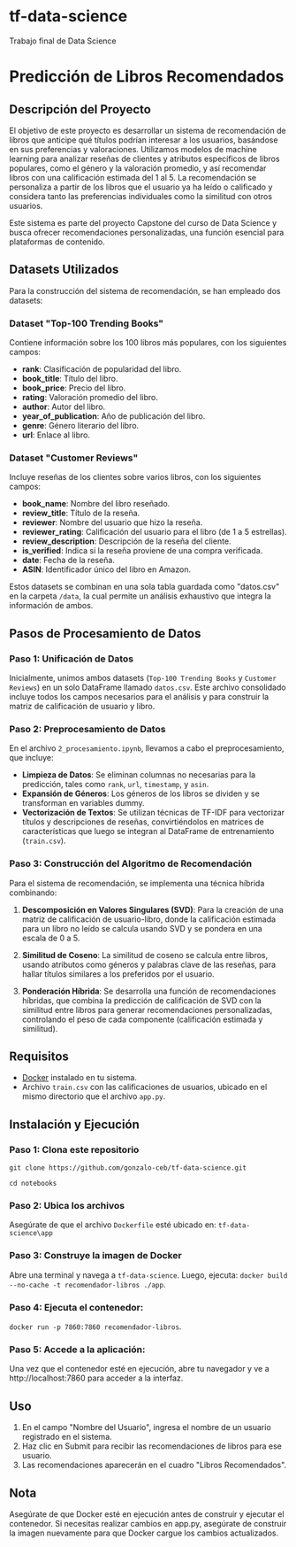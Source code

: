 # tf-data-science
Trabajo final de Data Science

# Predicción de Libros Recomendados

## Descripción del Proyecto

El objetivo de este proyecto es desarrollar un sistema de recomendación de libros que anticipe qué títulos podrían interesar a los usuarios, basándose en sus preferencias y valoraciones. Utilizamos modelos de machine learning para analizar reseñas de clientes y atributos específicos de libros populares, como el género y la valoración promedio, y así recomendar libros con una calificación estimada del 1 al 5. La recomendación se personaliza a partir de los libros que el usuario ya ha leído o calificado y considera tanto las preferencias individuales como la similitud con otros usuarios.

Este sistema es parte del proyecto Capstone del curso de Data Science y busca ofrecer recomendaciones personalizadas, una función esencial para plataformas de contenido.

## Datasets Utilizados

Para la construcción del sistema de recomendación, se han empleado dos datasets:

### Dataset "Top-100 Trending Books"
Contiene información sobre los 100 libros más populares, con los siguientes campos:

- **rank**: Clasificación de popularidad del libro.
- **book_title**: Título del libro.
- **book_price**: Precio del libro.
- **rating**: Valoración promedio del libro.
- **author**: Autor del libro.
- **year_of_publication**: Año de publicación del libro.
- **genre**: Género literario del libro.
- **url**: Enlace al libro.

### Dataset "Customer Reviews"
Incluye reseñas de los clientes sobre varios libros, con los siguientes campos:

- **book_name**: Nombre del libro reseñado.
- **review_title**: Título de la reseña.
- **reviewer**: Nombre del usuario que hizo la reseña.
- **reviewer_rating**: Calificación del usuario para el libro (de 1 a 5 estrellas).
- **review_description**: Descripción de la reseña del cliente.
- **is_verified**: Indica si la reseña proviene de una compra verificada.
- **date**: Fecha de la reseña.
- **ASIN**: Identificador único del libro en Amazon.

Estos datasets se combinan en una sola tabla guardada como "datos.csv" en la carpeta `/data`, la cual permite un análisis exhaustivo que integra la información de ambos.

## Pasos de Procesamiento de Datos

### Paso 1: Unificación de Datos
Inicialmente, unimos ambos datasets (`Top-100 Trending Books` y `Customer Reviews`) en un solo DataFrame llamado `datos.csv`. Este archivo consolidado incluye todos los campos necesarios para el análisis y para construir la matriz de calificación de usuario y libro.

### Paso 2: Preprocesamiento de Datos
En el archivo `2_procesamiento.ipynb`, llevamos a cabo el preprocesamiento, que incluye:

- **Limpieza de Datos**: Se eliminan columnas no necesarias para la predicción, tales como `rank`, `url`, `timestamp`, y `asin`.
- **Expansión de Géneros**: Los géneros de los libros se dividen y se transforman en variables dummy.
- **Vectorización de Textos**: Se utilizan técnicas de TF-IDF para vectorizar títulos y descripciones de reseñas, convirtiéndolos en matrices de características que luego se integran al DataFrame de entrenamiento (`train.csv`).

### Paso 3: Construcción del Algoritmo de Recomendación
Para el sistema de recomendación, se implementa una técnica híbrida combinando:

1. **Descomposición en Valores Singulares (SVD)**: Para la creación de una matriz de calificación de usuario-libro, donde la calificación estimada para un libro no leído se calcula usando SVD y se pondera en una escala de 0 a 5.
  
2. **Similitud de Coseno**: La similitud de coseno se calcula entre libros, usando atributos como géneros y palabras clave de las reseñas, para hallar títulos similares a los preferidos por el usuario. 

3. **Ponderación Híbrida**: Se desarrolla una función de recomendaciones híbridas, que combina la predicción de calificación de SVD con la similitud entre libros para generar recomendaciones personalizadas, controlando el peso de cada componente (calificación estimada y similitud).

## Requisitos

- [Docker](https://docs.docker.com/get-docker/) instalado en tu sistema.
- Archivo `train.csv` con las calificaciones de usuarios, ubicado en el mismo directorio que el archivo `app.py`.

## Instalación y Ejecución

### Paso 1: Clona este repositorio
`git clone https://github.com/gonzalo-ceb/tf-data-science.git`

`cd notebooks`


### Paso 2: Ubica los archivos
Asegúrate de que el archivo `Dockerfile` esté ubicado en: `tf-data-science\app`


### Paso 3: Construye la imagen de Docker
Abre una terminal y navega a `tf-data-science`. Luego, ejecuta: `docker build --no-cache -t recomendador-libros ./app`.

### Paso 4: Ejecuta el contenedor:
`docker run -p 7860:7860 recomendador-libros`.

### Paso 5: Accede a la aplicación:
Una vez que el contenedor esté en ejecución, abre tu navegador y ve a http://localhost:7860 para acceder a la interfaz.


## Uso
1. En el campo "Nombre del Usuario", ingresa el nombre de un usuario registrado en el sistema.
2. Haz clic en Submit para recibir las recomendaciones de libros para ese usuario.
3. Las recomendaciones aparecerán en el cuadro "Libros Recomendados".

## Nota
Asegúrate de que Docker esté en ejecución antes de construir y ejecutar el contenedor. Si necesitas realizar cambios en app.py, asegúrate de construir la imagen nuevamente para que Docker cargue los cambios actualizados.